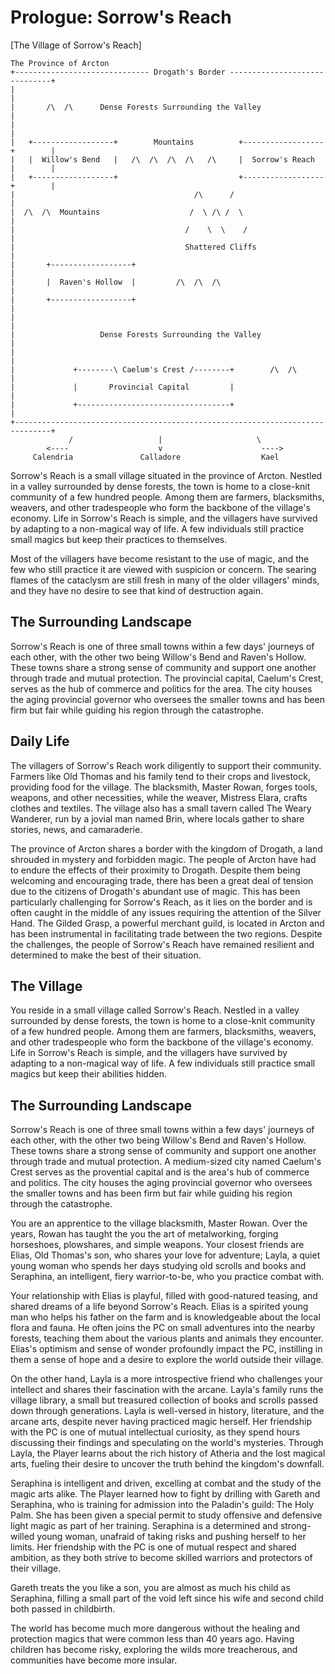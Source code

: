 # Prologue: Sorrow's Reach

[The Village of Sorrow's Reach]

```
The Province of Arcton
+------------------------------ Drogath's Border ------------------------------+
|                                                                              |
|       /\  /\      Dense Forests Surrounding the Valley                       |
|                                                                              |
|   +------------------+        Mountains          +------------------+        |
|   |  Willow's Bend   |   /\  /\  /\  /\   /\     |  Sorrow's Reach  |        |
|   +------------------+                           +------------------+        |
|                                        /\      /                             |
|  /\  /\  Mountains                    /  \ /\ /  \                           |
|                                      /    \  \    /                          |
|                                      Shattered Cliffs                        |
|       +------------------+                                                   |
|       |  Raven's Hollow  |         /\  /\  /\                                |
|       +------------------+                                                   |
|                                                                              |
|                   Dense Forests Surrounding the Valley                       |
|                                                                              |
|             +--------\ Caelum's Crest /--------+        /\  /\               |
|             |       Provincial Capital         |                             |
|             +----------------------------------+                             |
+------------------------------------------------------------------------------+
             /                   |                     \
        <----                    v                      ---->
     Calendria               Calladore                  Kael
```

Sorrow's Reach is a small village situated in the province of Arcton. Nestled in a valley surrounded by dense forests, the town is home to a close-knit community of a few hundred people. Among them are farmers, blacksmiths, weavers, and other tradespeople who form the backbone of the village's economy. Life in Sorrow's Reach is simple, and the villagers have survived by adapting to a non-magical way of life. A few individuals still practice small magics but keep their practices to themselves.

Most of the villagers have become resistant to the use of magic, and the few who still practice it are viewed with suspicion or concern. The searing flames of the cataclysm are still fresh in many of the older villagers' minds, and they have no desire to see that kind of destruction again.

## The Surrounding Landscape

Sorrow's Reach is one of three small towns within a few days' journeys of each other, with the other two being Willow's Bend and Raven's Hollow. These towns share a strong sense of community and support one another through trade and mutual protection. The provincial capital, Caelum's Crest, serves as the hub of commerce and politics for the area. The city houses the aging provincial governor who oversees the smaller towns and has been firm but fair while guiding his region through the catastrophe.

## Daily Life

The villagers of Sorrow's Reach work diligently to support their community. Farmers like Old Thomas and his family tend to their crops and livestock, providing food for the village. The blacksmith, Master Rowan, forges tools, weapons, and other necessities, while the weaver, Mistress Elara, crafts clothes and textiles. The village also has a small tavern called The Weary Wanderer, run by a jovial man named Brin, where locals gather to share stories, news, and camaraderie.

The province of Arcton shares a border with the kingdom of Drogath, a land shrouded in mystery and forbidden magic. The people of Arcton have had to endure the effects of their proximity to Drogath. Despite them being welcoming and encouraging trade, there has been a great deal of tension due to the citizens of Drogath's abundant use of magic. This has been particularly challenging for Sorrow's Reach, as it lies on the border and is often caught in the middle of any issues requiring the attention of the Silver Hand. The Gilded Grasp, a powerful merchant guild, is located in Arcton and has been instrumental in facilitating trade between the two regions. Despite the challenges, the people of Sorrow's Reach have remained resilient and determined to make the best of their situation.

## The Village

You reside in a small village called Sorrow's Reach. Nestled in a valley surrounded by dense forests, the town is home to a close-knit community of a few hundred people. Among them are farmers, blacksmiths, weavers, and other tradespeople who form the backbone of the village's economy. Life in Sorrow's Reach is simple, and the villagers have survived by adapting to a non-magical way of life. A few individuals still practice small magics but keep their abilities hidden.

## The Surrounding Landscape

Sorrow's Reach is one of three small towns within a few days' journeys of each other, with the other two being Willow's Bend and Raven's Hollow. These towns share a strong sense of community and support one another through trade and mutual protection. A medium-sized city named Caelum's Crest serves as the provential capital and is the area's hub of commerce and politics. The city houses the aging provincial governor who oversees the smaller towns and has been firm but fair while guiding his region through the catastrophe.

You are an apprentice to the village blacksmith, Master Rowan. Over the years, Rowan has taught the you the art of metalworking, forging horseshoes, plowshares, and simple weapons. Your closest friends are Elias, Old Thomas's son, who shares your love for adventure; Layla, a quiet young woman who spends her days studying old scrolls and books and Seraphina, an intelligent, fiery warrior-to-be, who you practice combat with.

Your relationship with Elias is playful, filled with good-natured teasing, and shared dreams of a life beyond Sorrow's Reach. Elias is a spirited young man who helps his father on the farm and is knowledgeable about the local flora and fauna. He often joins the PC on small adventures into the nearby forests, teaching them about the various plants and animals they encounter. Elias's optimism and sense of wonder profoundly impact the PC, instilling in them a sense of hope and a desire to explore the world outside their village.

On the other hand, Layla is a more introspective friend who challenges your intellect and shares their fascination with the arcane. Layla's family runs the village library, a small but treasured collection of books and scrolls passed down through generations. Layla is well-versed in history, literature, and the arcane arts, despite never having practiced magic herself. Her friendship with the PC is one of mutual intellectual curiosity, as they spend hours discussing their findings and speculating on the world's mysteries. Through Layla, the Player learns about the rich history of Atheria and the lost magical arts, fueling their desire to uncover the truth behind the kingdom's downfall.

Seraphina is intelligent and driven, excelling at combat and the study of the magic arts alike. The Player learned how to fight by drilling with Gareth and Seraphina, who is training for admission into the Paladin's guild: The Holy Palm. She has been given a special permit to study offensive and defensive light magic as part of her training. Seraphina is a determined and strong-willed young woman, unafraid of taking risks and pushing herself to her limits. Her friendship with the PC is one of mutual respect and shared ambition, as they both strive to become skilled warriors and protectors of their village.

Gareth treats the you like a son, you are almost as much his child as Seraphina, filling a small part of the void left since his wife and second child both passed in childbirth.

The world has become much more dangerous without the healing and protection magics that were common less than 40 years ago. Having children has become risky, exploring the wilds more treacherous, and communities have become more insular.
